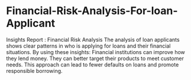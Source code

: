 # Financial-Risk-Analysis-For-loan-Applicant

Insights Report : Financial Risk Analysis
The analysis of loan applicants shows clear patterns in who is applying for loans and their financial situations. By using these insights:
Financial institutions can improve how they lend money.
They can better target their products to meet customer needs.
This approach can lead to fewer defaults on loans and promote responsible borrowing.
